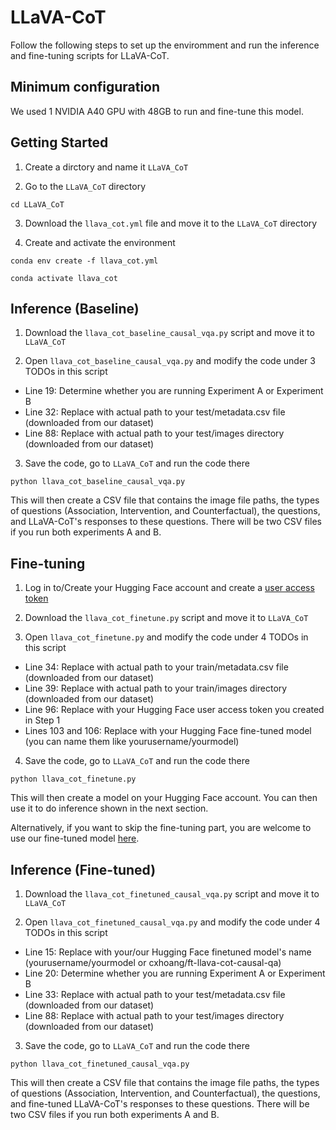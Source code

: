 # LLaVA-CoT

Follow the following steps to set up the enviromment and run the inference and fine-tuning scripts for LLaVA-CoT. 

## Minimum configuration

We used 1 NVIDIA A40 GPU with 48GB to run and fine-tune this model.

## Getting Started

1. Create a dirctory and name it ``LLaVA_CoT``

2. Go to the ``LLaVA_CoT`` directory
   
``cd LLaVA_CoT``

3. Download the ``llava_cot.yml`` file and move it to the ``LLaVA_CoT`` directory

4. Create and activate the environment

``conda env create -f llava_cot.yml``

``conda activate llava_cot``

## Inference (Baseline)

1. Download the ``llava_cot_baseline_causal_vqa.py`` script and move it to ``LLaVA_CoT``

2. Open ``llava_cot_baseline_causal_vqa.py`` and modify the code under 3 TODOs in this script

- Line 19: Determine whether you are running Experiment A or Experiment B
- Line 32: Replace with actual path to your test/metadata.csv file (downloaded from our dataset)
- Line 88: Replace with actual path to your test/images directory (downloaded from our dataset)

3. Save the code, go to ``LLaVA_CoT`` and run the code there

``python llava_cot_baseline_causal_vqa.py``

This will then create a CSV file that contains the image file paths, the types of questions (Association, Intervention, and Counterfactual), the questions, and LLaVA-CoT's responses to these questions. There will be two CSV files if you run both experiments A and B.

## Fine-tuning

1. Log in to/Create your Hugging Face account and create a [user access token](https://huggingface.co/docs/hub/en/security-tokens)

2. Download the ``llava_cot_finetune.py`` script and move it to ``LLaVA_CoT``

3. Open ``llava_cot_finetune.py`` and modify the code under 4 TODOs in this script

- Line 34: Replace with actual path to your train/metadata.csv file (downloaded from our dataset)
- Line 39: Replace with actual path to your train/images directory (downloaded from our dataset)
- Line 96: Replace with your Hugging Face user access token you created in Step 1
- Lines 103 and 106: Replace with your Hugging Face fine-tuned model (you can name them like yourusername/yourmodel)

4. Save the code, go to ``LLaVA_CoT`` and run the code there

``python llava_cot_finetune.py``

This will then create a model on your Hugging Face account. You can then use it to do inference shown in the next section.

Alternatively, if you want to skip the fine-tuning part, you are welcome to use our fine-tuned model [here](https://huggingface.co/cxhoang/ft-llava-cot-causal-qa).

## Inference (Fine-tuned)

1. Download the ``llava_cot_finetuned_causal_vqa.py`` script and move it to ``LLaVA_CoT``

2. Open ``llava_cot_finetuned_causal_vqa.py`` and modify the code under 4 TODOs in this script

- Line 15: Replace with your/our Hugging Face finetuned model's name (yourusername/yourmodel or cxhoang/ft-llava-cot-causal-qa)
- Line 20: Determine whether you are running Experiment A or Experiment B
- Line 33: Replace with actual path to your test/metadata.csv file (downloaded from our dataset)
- Line 88: Replace with actual path to your test/images directory (downloaded from our dataset)

3. Save the code, go to ``LLaVA_CoT`` and run the code there

``python llava_cot_finetuned_causal_vqa.py``

This will then create a CSV file that contains the image file paths, the types of questions (Association, Intervention, and Counterfactual), the questions, and fine-tuned LLaVA-CoT's responses to these questions. There will be two CSV files if you run both experiments A and B.
